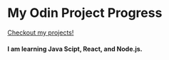 # My Odin Project Progress

[Checkout my projects!](https://cole-hartman.github.io/odin-project/)
#### I am learning Java Scipt, React, and Node.js.
